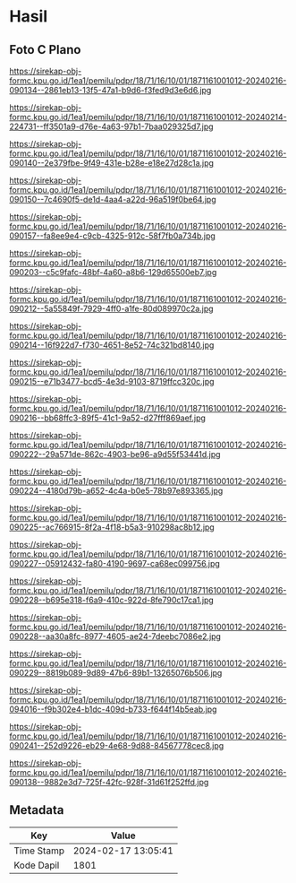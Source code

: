 # Hasil

## Foto C Plano

https://sirekap-obj-formc.kpu.go.id/1ea1/pemilu/pdpr/18/71/16/10/01/1871161001012-20240216-090134--2861eb13-13f5-47a1-b9d6-f3fed9d3e6d6.jpg

https://sirekap-obj-formc.kpu.go.id/1ea1/pemilu/pdpr/18/71/16/10/01/1871161001012-20240214-224731--ff3501a9-d76e-4a63-97b1-7baa029325d7.jpg

https://sirekap-obj-formc.kpu.go.id/1ea1/pemilu/pdpr/18/71/16/10/01/1871161001012-20240216-090140--2e379fbe-9f49-431e-b28e-e18e27d28c1a.jpg

https://sirekap-obj-formc.kpu.go.id/1ea1/pemilu/pdpr/18/71/16/10/01/1871161001012-20240216-090150--7c4690f5-de1d-4aa4-a22d-96a519f0be64.jpg

https://sirekap-obj-formc.kpu.go.id/1ea1/pemilu/pdpr/18/71/16/10/01/1871161001012-20240216-090157--fa8ee9e4-c9cb-4325-912c-58f7fb0a734b.jpg

https://sirekap-obj-formc.kpu.go.id/1ea1/pemilu/pdpr/18/71/16/10/01/1871161001012-20240216-090203--c5c9fafc-48bf-4a60-a8b6-129d65500eb7.jpg

https://sirekap-obj-formc.kpu.go.id/1ea1/pemilu/pdpr/18/71/16/10/01/1871161001012-20240216-090212--5a55849f-7929-4ff0-a1fe-80d089970c2a.jpg

https://sirekap-obj-formc.kpu.go.id/1ea1/pemilu/pdpr/18/71/16/10/01/1871161001012-20240216-090214--16f922d7-f730-4651-8e52-74c321bd8140.jpg

https://sirekap-obj-formc.kpu.go.id/1ea1/pemilu/pdpr/18/71/16/10/01/1871161001012-20240216-090215--e71b3477-bcd5-4e3d-9103-8719ffcc320c.jpg

https://sirekap-obj-formc.kpu.go.id/1ea1/pemilu/pdpr/18/71/16/10/01/1871161001012-20240216-090216--bb68ffc3-89f5-41c1-9a52-d27fff869aef.jpg

https://sirekap-obj-formc.kpu.go.id/1ea1/pemilu/pdpr/18/71/16/10/01/1871161001012-20240216-090222--29a571de-862c-4903-be96-a9d55f53441d.jpg

https://sirekap-obj-formc.kpu.go.id/1ea1/pemilu/pdpr/18/71/16/10/01/1871161001012-20240216-090224--4180d79b-a652-4c4a-b0e5-78b97e893365.jpg

https://sirekap-obj-formc.kpu.go.id/1ea1/pemilu/pdpr/18/71/16/10/01/1871161001012-20240216-090225--ac766915-8f2a-4f18-b5a3-910298ac8b12.jpg

https://sirekap-obj-formc.kpu.go.id/1ea1/pemilu/pdpr/18/71/16/10/01/1871161001012-20240216-090227--05912432-fa80-4190-9697-ca68ec099756.jpg

https://sirekap-obj-formc.kpu.go.id/1ea1/pemilu/pdpr/18/71/16/10/01/1871161001012-20240216-090228--b695e318-f6a9-410c-922d-8fe790c17ca1.jpg

https://sirekap-obj-formc.kpu.go.id/1ea1/pemilu/pdpr/18/71/16/10/01/1871161001012-20240216-090228--aa30a8fc-8977-4605-ae24-7deebc7086e2.jpg

https://sirekap-obj-formc.kpu.go.id/1ea1/pemilu/pdpr/18/71/16/10/01/1871161001012-20240216-090229--8819b089-9d89-47b6-89b1-13265076b506.jpg

https://sirekap-obj-formc.kpu.go.id/1ea1/pemilu/pdpr/18/71/16/10/01/1871161001012-20240216-094016--f9b302e4-b1dc-409d-b733-f644f14b5eab.jpg

https://sirekap-obj-formc.kpu.go.id/1ea1/pemilu/pdpr/18/71/16/10/01/1871161001012-20240216-090241--252d9226-eb29-4e68-9d88-84567778cec8.jpg

https://sirekap-obj-formc.kpu.go.id/1ea1/pemilu/pdpr/18/71/16/10/01/1871161001012-20240216-090138--9882e3d7-725f-42fc-928f-31d61f252ffd.jpg


## Metadata

| Key        | Value               |
| ---------- | ------------------- |
| Time Stamp | 2024-02-17 13:05:41 |
| Kode Dapil | 1801                |



